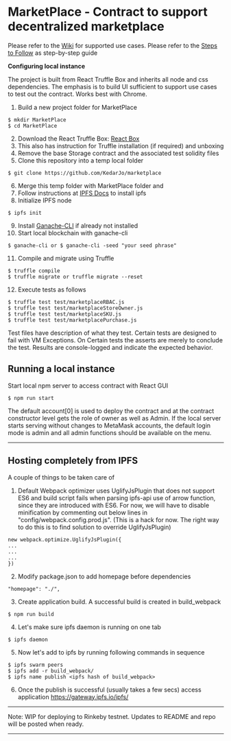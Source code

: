 MarketPlace - Contract to support decentralized marketplace
===========================================================

Please refer to the [Wiki](https://github.com/KedarJo/marketplace/wiki) for supported use cases.
Please refer to the [Steps to Follow](https://github.com/KedarJo/marketplace/wiki/Steps-for-running-application) as step-by-step guide

**Configuring local instance**

The project is built from React Truffle Box and inherits all node and css dependencies. The emphasis is to build UI sufficient to support use cases to test out the contract. Works best with Chrome.

1. Build a new project folder for MarketPlace
```
$ mkdir MarketPlace
$ cd MarketPlace
```
2. Download the React Truffle Box: [React Box](https://truffleframework.com/boxes/react)
3. This also has instruction for Truffle installation (if required) and unboxing
4. Remove the base Storage contract and the associated test solidity files
5. Clone this repository into a temp local folder
```
$ git clone https://github.com/KedarJo/marketplace
```
6. Merge this temp folder with MarketPlace folder and
7. Follow instructions at [IPFS Docs](https://docs.ipfs.io/introduction/usage/) to install ipfs
8. Initialize IPFS node
```
$ ipfs init
```  
9. Install [Ganache-CLI](https://github.com/trufflesuite/ganache-cli) if already not installed
10. Start local blockchain with ganache-cli
```
$ ganache-cli or $ ganache-cli -seed "your seed phrase"
```
11. Compile and migrate using Truffle
```
$ truffle compile
$ truffle migrate or truffle migrate --reset
```
12. Execute tests as follows
```
$ truffle test test/marketplaceRBAC.js
$ truffle test test/marketplaceStoreOwner.js
$ truffle test test/marketplaceSKU.js
$ truffle test test/marketplacePurchase.js

```
Test files have description of what they test. Certain tests are designed to fail with VM Exceptions. On Certain tests the asserts are merely to conclude the test. Results are console-logged and indicate the expected behavior.

Running a local instance
------------------------

Start local npm server to access contract with React GUI
```
$ npm run start
```

The default account[0] is used to deploy the contract and at the contract constructor level gets the role of owner as well as Admin. If the local server starts serving without changes to MetaMask accounts, the default login mode is admin and all admin functions should be available on the menu.  

---

Hosting completely from IPFS
----------------------------

A couple of things to be taken care of  

1. Default Webpack optimizer uses UglifyJsPlugin that does not support ES6 and build script fails when parsing ipfs-api use of arrow function, since they are introduced with ES6. For now, we will have to disable minification by commenting out below lines in "config/webpack.config.prod.js". (This is a hack for now. The right way to do this is to find solution to override UglifyJsPlugin)
```
new webpack.optimize.UglifyJsPlugin({
...
...
...
})
```

2. Modify package.json to add homepage before dependencies
```
"homepage": "./",
```

3. Create application build. A successful build is created in build_webpack
```
$ npm run build
```

4. Let's make sure ipfs daemon is running on one tab
```
$ ipfs daemon
```

5. Now let's add to ipfs by running following commands in sequence
```
$ ipfs swarm peers
$ ipfs add -r build_webpack/
$ ipfs name publish <ipfs hash of build_webpack>
```

6. Once the publish is successful (usually takes a few secs) access application https://gateway.ipfs.io/ipfs/ <ipfs hash of build_webpack>


---

Note: WIP for deploying to Rinkeby testnet.  Updates to README and repo will be posted when ready.

---
